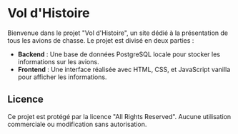 # Vol d'Histoire

Bienvenue dans le projet "Vol d'Histoire", un site dédié à la présentation de tous les avions de chasse. Le projet est divisé en deux parties :

- **Backend** : Une base de données PostgreSQL locale pour stocker les informations sur les avions.
- **Frontend** : Une interface réalisée avec HTML, CSS, et JavaScript vanilla pour afficher les informations.

## Licence

Ce projet est protégé par la licence "All Rights Reserved". Aucune utilisation commerciale ou modification sans autorisation.
